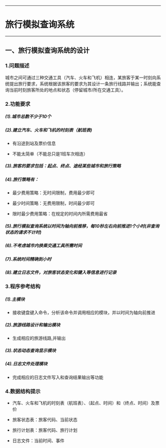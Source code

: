 -----
# 旅行模拟查询系统
-----

## 一、旅行模拟查询系统的设计

### 1.问题描述

城市之间可通过三种交通工具（汽车、火车和飞机）相连，某旅客于某一时刻向系统提出旅行要求，系统根据该旅客的要求为其设计一条旅行线路并输出；系统能查询当前时刻旅客所处的地点和状态（停留城市/所在交通工具）。

### 2.功能要求

##### (1).城市总数不少于10个

##### (2).建立汽车、火车和飞机的时刻表（航班表)

- 有沿途到站及票价信息

- 不能太简单（不能总只是1班车次相连）

##### (3).旅客的要求包括：起点、终点、途经某些城市和旅行策略

##### (4).旅行策略有：

- 最少费用策略：无时间限制，费用最少即可

- 最少时间策略：无费用限制，时间最少即可

- 限时最少费用策略：在规定的时间内所需费用最省

##### (5).旅行模拟查询系统以时间为轴向前推移，每10秒左右向前推进1个小时(非查询状态的请求不计时)

##### (6).不考虑城市内换乘交通工具所需时间

##### (7).系统时间精确到小时

##### (8).建立日志文件，对旅客状态变化和键入等信息进行记录

### 3.程序参考结构

##### (1).主模块

- 接收键盘键入命令，分析该命令并调用相应的模块，并以时间为轴向前推进

##### (2).旅游线路设计和输出模块

- 生成相应的旅游线路,并输出

##### (3).状态动态查询显示模块

##### (4).日志文件处理模块

- 完成相应的日志文件写入和查询结果输出等功能

### 4.数据结构提示

- 汽车、火车和飞机的时刻表（航班表）、（起点、时间）和（终点、时间）及票价

- 旅客状态表：旅客代码、当前状态

- 旅行计划表：旅客代码、旅行计划

- 日志文件：当前时间、事件







